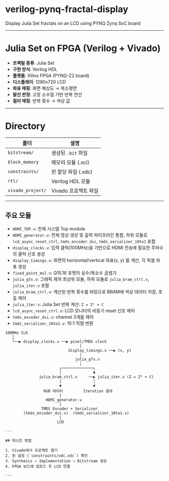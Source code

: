 # verilog-pynq-fractal-display
Display Julia Set fractals on an LCD using PYNQ Zynq SoC board

---
# Julia Set on FPGA (Verilog + Vivado)

- **프랙털 종류**: Julia Set  
- **구현 방식**: Verilog HDL  
- **플랫폼**: Xilinx FPGA (PYNQ-Z2 board)
- **디스플레이**: 1280x720 LCD 
- **좌표 매핑**: 화면 해상도 → 복소평면  
- **발산 판정**: 고정 소수점 기반 반복 연산  
- **컬러 매핑**: 반복 횟수 → 색상 값
  
---

# Directory
| 폴더 | 설명 |
|------|------|
| `bitstream/` | 생성된 `.bit` 파일 |
| `block_memory` | 메모리 모듈 (.xci) |
| `constraints/` | 핀 할당 파일 (.xdc) |
| `rtl/` | Verilog HDL 모듈 |
| `vivado_project/` | Vivado 프로젝트 파일 |

---

## 주요 모듈

- `HDMI_TOP.v`: 전체 시스템 Top module
- `HDMI_generator.v`: 전체 영상 생성 및 출력 파이프라인 통합, 하위 모듈로 `lcd_async_reset_ctrl`, `tmds_encoder_dvi`, `tmds_serializer_10to1` 포함
- `display_clocks.v`: 입력 클럭(100MHz)을 기반으로 HDMI 전송에 필요한 주파수의 클럭 신호 생성
- `display_timings.v`: 화면의 horizontal/vertical 좌표(x, y) 를 계산, 각 픽셀 좌표 생성
- `fixed_point_mul.v`: Q15.16 포맷의 실수/복소수 곱셈기
- `julia_gfx.v`: 그래픽 제어 최상위 모듈, 하위 모듈로 `julia_bram_ctrl.v`, `julia_iter.v` 포함
- `julia_bram_ctrl.v`: 계산된 반복 횟수를 바탕으로 BRAM에 색상 데이터 저장, 호출 제어
- `julia_iter.v`: Julia Set 반복 계산: `Z = Z² + C`
- `lcd_async_reset_ctrl.v`: LCD 모니터의 비동기 reset 신호 제어
- `tmds_encoder_dvi.v`: channel 3개를 제어
- `tmds_serializer_10to1.v`: 10:1 직렬 변환


```text
100MHz CLK
   │
   └──▶ display_clocks.v ──▶ pixel/TMDS clock
                                 │
                            display_timings.v ──▶ (x, y)
                                 │
                               julia_gfx.v
                                 │
                        ┌──────────────┐
                        │              ▼
               julia_bram_ctrl.v     ──▶ julia_iter.v (Z = Z² + C)
                        │              │
                        ▼              ▼
                 RGB 데이터         Iteration 결과
                        │
                  HDMI_generator.v
                        │
                TMDS Encoder + Serializer
        (tmds_encoder_dvi.v)  (tmds_serializer_10to1.v)
                        │
                       LCD

---

## 테스트 방법

1. Vivado에서 프로젝트 열기
2. 핀 설정 (`constraints/xdc.xdc`) 확인
3. Synthesis → Implementation → Bitstream 생성
4. FPGA 보드에 업로드 후 LCD 연결

---
